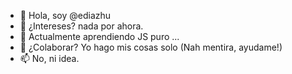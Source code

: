 - 👋 Hola, soy @ediazhu
- 👀 ¿Intereses? nada por ahora. 
- 🌱 Actualmente aprendiendo JS puro ...
- 💞️ ¿Colaborar? Yo hago mis cosas solo (Nah mentira, ayudame!)
- 📫 No, ni idea.

<!---
Oakenfold/Oakenfold is a ✨ special ✨ repository because its `README.md` (this file) appears on your GitHub profile.
You can click the Preview link to take a look at your changes.
--->
